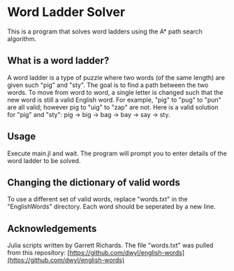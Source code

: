 # Word Ladder Solver

This is a program that solves word ladders using the A* path search algorithm.

## What is a word ladder?

A word ladder is a type of puzzle where two words (of the same length) are given such "pig" and "sty". The goal is to find a path between the two words. To move from word to word, a single letter is changed such that the new word is still a valid English word. For example, "pig" to "pug" to "pun" are all valid; however pig to "uig" to "zap" are not. Here is a valid solution for "pig" and "sty": pig -> big -> bag -> bay -> say -> sty.

## Usage 

Execute main.jl and wait. The program will prompt you to enter details of the word ladder to be solved. 

## Changing the dictionary of valid words

To use a different set of valid words, replace "words.txt" in the "EnglishWords" directory. Each word should be seperated by a new line.

## Acknowledgements

Julia scripts written by Garrett Richards.
The file "words.txt" was pulled from this repository: [https://github.com/dwyl/english-words](https://github.com/dwyl/english-words)
